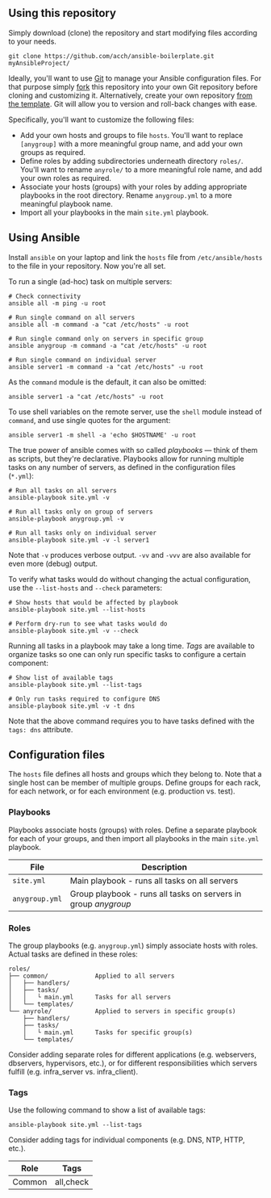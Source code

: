 
## Using this repository

Simply download (clone) the repository and start modifying files according to your needs.

```
git clone https://github.com/acch/ansible-boilerplate.git myAnsibleProject/
```

Ideally, you'll want to use [Git](https://git-scm.com/) to manage your Ansible configuration files. For that purpose simply [fork](https://help.github.com/articles/fork-a-repo/) this repository into your own Git repository before cloning and customizing it. Alternatively, create your own repository [from the template](https://help.github.com/en/github/creating-cloning-and-archiving-repositories/creating-a-repository-from-a-template). Git will allow you to version and roll-back changes with ease.

Specifically, you'll want to customize the following files:

- Add your own hosts and groups to file `hosts`. You'll want to replace `[anygroup]` with a more meaningful group name, and add your own groups as required.
- Define roles by adding subdirectories underneath directory `roles/`. You'll want to rename `anyrole/` to a more meaningful role name, and add your own roles as required.
- Associate your hosts (groups) with your roles by adding appropriate playbooks in the root directory. Rename `anygroup.yml` to a more meaningful playbook name.
- Import all your playbooks in the main `site.yml` playbook.

## Using Ansible

Install `ansible` on your laptop and link the `hosts` file from `/etc/ansible/hosts` to the file in your repository. Now you're all set.

To run a single (ad-hoc) task on multiple servers:

```
# Check connectivity
ansible all -m ping -u root

# Run single command on all servers
ansible all -m command -a "cat /etc/hosts" -u root

# Run single command only on servers in specific group
ansible anygroup -m command -a "cat /etc/hosts" -u root

# Run single command on individual server
ansible server1 -m command -a "cat /etc/hosts" -u root
```

As the `command` module is the default, it can also be omitted:

```
ansible server1 -a "cat /etc/hosts" -u root
```

To use shell variables on the remote server, use the `shell` module instead of `command`, and use single quotes for the argument:

```
ansible server1 -m shell -a 'echo $HOSTNAME' -u root
```

The true power of ansible comes with so called *playbooks* &mdash; think of them as scripts, but they're declarative. Playbooks allow for running multiple tasks on any number of servers, as defined in the configuration files (`*.yml`):

```
# Run all tasks on all servers
ansible-playbook site.yml -v

# Run all tasks only on group of servers
ansible-playbook anygroup.yml -v

# Run all tasks only on individual server
ansible-playbook site.yml -v -l server1
```

Note that `-v` produces verbose output. `-vv` and `-vvv` are also available for even more (debug) output.

To verify what tasks would do without changing the actual configuration, use the `--list-hosts` and `--check` parameters:

```
# Show hosts that would be affected by playbook
ansible-playbook site.yml --list-hosts

# Perform dry-run to see what tasks would do
ansible-playbook site.yml -v --check
```

Running all tasks in a playbook may take a long time. *Tags* are available to organize tasks so one can only run specific tasks to configure a certain component:

```
# Show list of available tags
ansible-playbook site.yml --list-tags

# Only run tasks required to configure DNS
ansible-playbook site.yml -v -t dns
```

Note that the above command requires you to have tasks defined with the `tags: dns` attribute.

## Configuration files

The `hosts` file defines all hosts and groups which they belong to. Note that a single host can be member of multiple groups. Define groups for each rack, for each network, or for each environment (e.g. production vs. test).

### Playbooks

Playbooks associate hosts (groups) with roles. Define a separate playbook for each of your groups, and then import all playbooks in the main `site.yml` playbook.

File | Description
---- | -----------
`site.yml` | Main playbook - runs all tasks on all servers
`anygroup.yml` | Group playbook - runs all tasks on servers in group *anygroup*

### Roles

The group playbooks (e.g. `anygroup.yml`) simply associate hosts with roles. Actual tasks are defined in these roles:

```
roles/
├── common/             Applied to all servers
│   ├── handlers/
│   ├── tasks/
│   │   └ main.yml      Tasks for all servers
│   └── templates/
└── anyrole/            Applied to servers in specific group(s)
    ├── handlers/
    ├── tasks/
    │   └ main.yml      Tasks for specific group(s)
    └── templates/
```

Consider adding separate roles for different applications (e.g. webservers, dbservers, hypervisors, etc.), or for different responsibilities which servers fulfill (e.g. infra_server vs. infra_client).

### Tags

Use the following command to show a list of available tags:

```
ansible-playbook site.yml --list-tags
```

Consider adding tags for individual components (e.g. DNS, NTP, HTTP, etc.).

Role | Tags
--- | ---
Common | all,check
